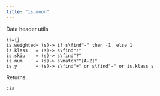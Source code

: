 ```yaml
---
title: "is.moon"
---
```



Data header utils

```moonscript
is={}
is.weighted= (s)-> if s\find"-" then -1  else 1
is.klass   = (s)-> s\find"!"
is.skip    = (s)-> s\find"?"
is.num     = (s)-> s\match"^[A-Z]"
is.y       = (s)-> s\find"+" or s\find"-" or is.klass s
```

Returns...

```moonscript
:is
```
